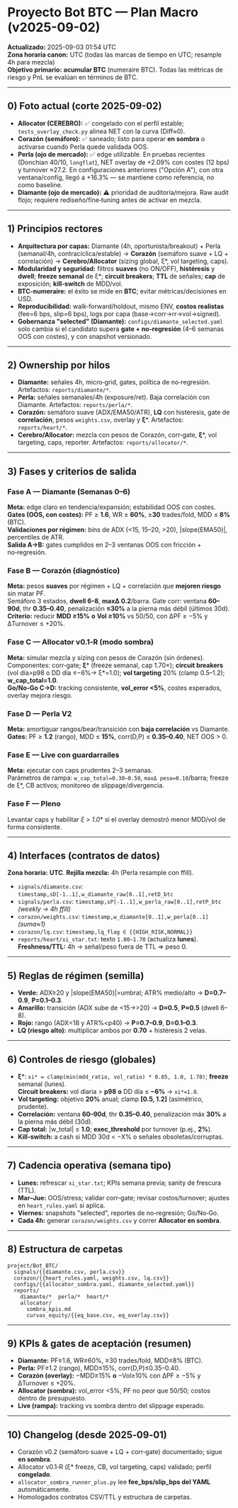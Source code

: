 # Proyecto Bot BTC — Plan Macro (v2025-09-02)
**Actualizado:** 2025-09-03 01:54 UTC  
**Zona horaria canon:** UTC (todas las marcas de tiempo en UTC; resample 4h para mezcla)  
**Objetivo primario:** **acumular BTC** (numeraire BTC). Todas las métricas de riesgo y PnL se evalúan en términos de BTC.

---

## 0) Foto actual (corte 2025-09-02)
- **Allocator (CEREBRO):** ✅ congelado con el perfil estable; `tests_overlay_check.py` alinea NET con la curva (Diff≈0).
- **Corazón (semáforo):** ✅ saneado; listo para operar **en sombra** o activarse cuando Perla quede validada OOS.
- **Perla (ojo de mercado):** ✅ edge utilizable. En pruebas recientes (Donchian 40/10, `longflat`), NET overlay de +2.09% con costes (12 bps) y turnover ≈27.2. En configuraciones anteriores ("Opción A"), con otra ventana/config, llegó a +16.3% — se mantiene como referencia, no como baseline.
- **Diamante (ojo de mercado):** ⚠️ prioridad de auditoría/mejora. Raw audit flojo; requiere rediseño/fine‑tuning antes de activar en mezcla.

---

## 1) Principios rectores
- **Arquitectura por capas:** Diamante (4h, oportunista/breakout) + Perla (semanal/4h, contracíclica/estable) → **Corazón** (semáforo suave + LQ + correlación) → **Cerebro/Allocator** (sizing global, ξ*, vol targeting, caps).
- **Modularidad y seguridad:** filtros **suaves** (no ON/OFF), **histéresis** y **dwell**; **freeze semanal** de ξ*; **circuit breakers**; **TTL** de señales; **cap** de exposición; **kill‑switch** de MDD/vol.
- **BTC-numeraire:** el éxito se mide en **BTC**; evitar métricas/decisiones en USD.
- **Reproducibilidad:** walk‑forward/holdout, mismo ENV, **costos realistas** (fee=6 bps, slip=6 bps), logs por capa (base→corr→rr→vol→signed).
- **Gobernanza "selected" (Diamante):** `configs/diamante_selected.yaml` solo cambia si el candidato supera **gate + no‑regresión** (4–6 semanas OOS con costes), y con snapshot versionado.

---

## 2) Ownership por hilos
- **Diamante:** señales 4h, micro‑grid, gates, política de no‑regresión. Artefactos: `reports/diamante/*`.
- **Perla:** señales semanales/4h (exposure/ret). Baja correlación con Diamante. Artefactos: `reports/perla/*`.
- **Corazón:** semáforo suave (ADX/EMA50/ATR), **LQ** con histéresis, gate de **correlación**, pesos `weights.csv`, overlay y **ξ***. Artefactos: `reports/heart/*`.
- **Cerebro/Allocator:** mezcla con pesos de Corazón, corr‑gate, **ξ***, vol targeting, caps, reporter. Artefactos: `reports/allocator/*`.

---

## 3) Fases y criterios de salida

### Fase A — **Diamante** (Semanas 0–6)
**Meta:** edge claro en tendencia/expansión; estabilidad OOS con costes.  
**Gates (OOS, con costes):** PF ≥ **1.6**, WR ≥ **60%**, ≥**30** trades/fold, MDD ≤ **8%** (BTC).  
**Validaciones por régimen:** bins de ADX (<15, 15–20, >20), |slope(EMA50)|, percentiles de ATR.  
**Salida A→B:** gates cumplidos en 2–3 ventanas OOS con fricción + no‑regresión.

### Fase B — **Corazón** (diagnóstico)
**Meta:** pesos **suaves** por régimen + LQ + correlación que **mejoren riesgo** sin matar PF.  
Semáforo 3 estados, **dwell 6–8**, **maxΔ 0.2**/barra. Gate corr: ventana **60–90d**, thr **0.35–0.40**, penalización **≤30%** a la pierna más débil (últimos 30d).  
**Criterio:** reducir **MDD ≥15%** **o** **Vol ≥10%** vs 50/50, con ΔPF ≥ −5% y ΔTurnover ≤ +20%.

### Fase C — **Allocator v0.1‑R (modo sombra)**
**Meta:** simular mezcla y sizing con pesos de Corazón (sin órdenes).  
Componentes: corr‑gate; **ξ*** (freeze semanal, cap 1.70×); **circuit breakers** (vol día>p98 o DD día ≤−6%→ ξ*=1.0); **vol targeting** 20% (clamp 0.5–1.2); **w_cap_total=1.0**.  
**Go/No‑Go C→D:** tracking consistente, **vol_error <5%**, costes esperados, overlay mejora riesgo.

### Fase D — **Perla V2**
**Meta:** amortiguar rangos/bear/transición con **baja correlación** vs Diamante.  
**Gates:** PF ≥ **1.2** (rango), MDD ≤ **15%**, corr(D,P) ≤ **0.35–0.40**, NET OOS > 0.

### Fase E — **Live con guardarraíles**
**Meta:** ejecutar con caps prudentes 2–3 semanas.  
Parámetros de rampa: `w_cap_total=0.30–0.50`, `maxΔ peso=0.10`/barra; freeze de ξ*, CB activos; monitoreo de slippage/divergencia.

### Fase F — **Pleno**
Levantar caps y habilitar **ξ* > 1.0** si el overlay demostró menor MDD/vol de forma consistente.

---

## 4) Interfaces (contratos de datos)
**Zona horaria:** **UTC**. **Rejilla mezcla:** 4h (Perla resample con ffill).

- `signals/diamante.csv`: `timestamp,sD[-1..1],w_diamante_raw[0..1],retD_btc`  
- `signals/perla.csv`: `timestamp,sP[-1..1],w_perla_raw[0..1],retP_btc` *(weekly → 4h ffill)*  
- `corazon/weights.csv`: `timestamp,w_diamante[0..1],w_perla[0..1]` *(suma≈1)*  
- `corazon/lq.csv`: `timestamp,lq_flag ∈ {{HIGH_RISK,NORMAL}}`  
- `reports/heart/xi_star.txt`: texto `1.00–1.70` (actualiza **lunes**).  
**Freshness/TTL:** 4h → señal/peso fuera de TTL ⇒ peso 0.

---

## 5) Reglas de régimen (semilla)
- **Verde:** ADX≥20 y |slope(EMA50)|>umbral; ATR% medio/alto → **D=0.7–0.9**, **P=0.1–0.3**.
- **Amarillo:** transición (ADX sube de <15→>20) → **D≈0.5**, **P≈0.5** (dwell 6–8).
- **Rojo:** rango (ADX<18 y ATR%<p40) → **P=0.7–0.9**, **D=0.1–0.3**.
- **LQ (riesgo alto):** multiplicar ambos por **0.70** + histéresis 2 velas.

---

## 6) Controles de riesgo (globales)
- **ξ***: `xi* = clamp(min(mdd_ratio, vol_ratio) * 0.85, 1.0, 1.70)`; **freeze** semanal (lunes).  
  **Circuit breakers:** vol diaria > **p98** **o** DD día ≤ **−6%** → `xi*=1.0`.
- **Vol targeting:** objetivo **20%** anual; clamp **[0.5, 1.2]** (asimétrico, prudente).
- **Correlación:** ventana **60–90d**, thr **0.35–0.40**, penalización máx **30%** a la pierna más débil (30d).
- **Cap total:** |w_total| ≤ **1.0**; **exec_threshold** por turnover (p.ej., **2%**).
- **Kill‑switch:** a cash si MDD 30d < −X% o señales obsoletas/corruptas.

---

## 7) Cadencia operativa (semana tipo)
- **Lunes:** refrescar `xi_star.txt`; KPIs semana previa; sanity de frescura (TTL).
- **Mar–Jue:** OOS/stress; validar corr‑gate; revisar costos/turnover; ajustes en `heart_rules.yaml` si aplica.
- **Viernes:** snapshots "selected", reportes de no‑regresión; Go/No‑Go.
- **Cada 4h:** generar `corazon/weights.csv` y correr **Allocator en sombra**.

---

## 8) Estructura de carpetas
```
project/Bot_BTC/
  signals/{{diamante.csv, perla.csv}}
  corazon/{{heart_rules.yaml, weights.csv, lq.csv}}
  configs/{{allocator_sombra.yaml, diamante_selected.yaml}}
  reports/
    diamante/*  perla/*  heart/*
    allocator/
      sombra_kpis.md
      curvas_equity/{{eq_base.csv, eq_overlay.csv}}
```

---

## 9) KPIs & gates de aceptación (resumen)
- **Diamante:** PF≥1.6, WR≥60%, ≥30 trades/fold, MDD≤8% (BTC).  
- **Perla:** PF≥1.2 (rango), MDD≤15%, corr(D,P)≤0.35–0.40.  
- **Corazón (overlay):** −MDD≥15% **o** −Vol≥10% con ΔPF ≥ −5% y ΔTurnover ≤ +20%.  
- **Allocator (sombra):** vol_error <5%, PF no peor que 50/50; costos dentro de presupuesto.  
- **Live (rampa):** tracking vs sombra dentro del slippage esperado.

---

## 10) Changelog (desde 2025‑09‑01)
- Corazón v0.2 (semáforo suave + LQ + corr‑gate) documentado; sigue **en sombra**.
- Allocator v0.1‑R (ξ* freeze, CB, vol targeting, caps) validado; perfil **congelado**.
- `allocator_sombra_runner_plus.py` lee **fee_bps/slip_bps del YAML** automáticamente.
- Homologados contratos CSV/TTL y estructura de carpetas.
